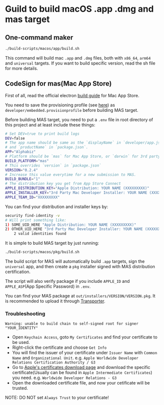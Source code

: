 # Guild to build macOS .app .dmg and mas target

## One-command maker

```sh
./build-scripts/macos/app/build.sh
```

This command will build mac `.app` and `.dmg` files, both with `x86_64`, `arm64` and `universal` targets. If you want to build specific version, read the sh file for more details.

## CodeSign for mas(Mac App Store)

First of all, read the official electron [build guide](https://www.electronjs.org/docs/latest/tutorial/mac-app-store-submission-guide) for Mac App Store.

You need to save the provisioning profile (see [here](https://www.electronjs.org/docs/latest/tutorial/mac-app-store-submission-guide#prepare-provisioning-profile)) as `developer/embedded.provisionprofile` before building MAS target.

Before building MAS target, you need to put a `.env` file in root directory of this project and at least include these things:

```sh
# Set DEV=true to print build logs
DEV=false
# The app name should be same as the `displayName` in `developer/app.js`
# and `productName` in `package.json`.
APP="Alphabiz"
# Platform should be `mas` for Mac App Store, or `darwin` for 3rd party package.
BUILD_PLATFORM="mas"
# This overrides `version` in `package.json`
VERSION="0.2.4"
# Increase this value everytime for a new submission to MAS.
BUILD_BUNDLE="1"
# The distribution key you get from App Store Connect
APPLE_DISTRIBUTION_KEY="Apple Distribution: YOUR NAME (XXXXXXXXX)"
APPLE_INSTALLER_KEY="3rd Party Mac Developer Installer: YOUR NAME (XXXXXXXXX)"
APPLE_TEAM_ID="XXXXXXXXX"

```

You can find your distribution and installer keys by:

```sh
security find-identity -v
# Will print something like:
1) SOME_UID_HERE "Apple Distribution: YOUR NAME (XXXXXXXXX)"
2) OTHER_UID_HERE "3rd Party Mac Developer Installer: YOUR NAME (XXXXXXXXX)"
    2 valid identities found
```

It is simple to build MAS target by just running:

```sh
./build-scripts/macos/pkg/build.sh
```

The build script for MAS will automatically build `.app` targets, sign the `universal` app, and then create a `pkg` installer signed with MAS distribution certification.

The script will also verify package if you include `APPLE_ID` and `APPLE_ASP`(App Specific Password) in `.env`.

You can find your MAS package at `out/installers/VERSION/VERSION.pkg`. It is recommended to upload it through [Transporter](https://apps.apple.com/us/app/transporter/id1450874784).

### Troubleshooting

```log
Warning: unable to build chain to self-signed root for signer "YOUR_IDENTITY"
```

- Open `Keychain Access`, goto `My Certificates` and find your certificate to be used.
- Right-click the certificate and choose `Get Info`
- You will find the issuer of your certificate under `Issuer Name` with `Common Name` and `Organizational Unit`. e.g. `Apple Worldwide Developer Relations Certification Authority / G3`
- Go to [Apple's certificates download page](https://www.apple.com/certificateauthority/) and download the specific certificate(Usually can be found in `Apple Intermediate Certificates`) you need. e.g. `Worldwide Developer Relations - G3`
- Open the downloaded certificate file, and now your cetificate will be trusted.

NOTE: DO NOT set `Always Trust` to your certificate!
